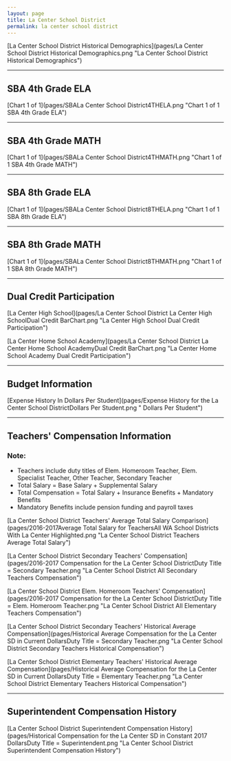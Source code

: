 ```yaml
---
layout: page
title: La Center School District
permalink: la center school district
---
```



[La Center School District Historical Demographics](pages/La Center School District Historical Demographics.png "La Center School District Historical Demographics")

___

## SBA 4th Grade ELA

[Chart 1 of 1](pages/SBALa Center School District4THELA.png "Chart 1 of 1 SBA 4th Grade ELA")


___

## SBA 4th Grade MATH

[Chart 1 of 1](pages/SBALa Center School District4THMATH.png "Chart 1 of 1 SBA 4th Grade MATH")


___

## SBA 8th Grade ELA

[Chart 1 of 1](pages/SBALa Center School District8THELA.png "Chart 1 of 1 SBA 8th Grade ELA")


___

## SBA 8th Grade MATH

[Chart 1 of 1](pages/SBALa Center School District8THMATH.png "Chart 1 of 1 SBA 8th Grade MATH")


___

## Dual Credit Participation

[La Center High School](pages/La Center School District La Center High SchoolDual Credit BarChart.png "La Center High School Dual Credit Participation")

[La Center Home School Academy](pages/La Center School District La Center Home School AcademyDual Credit BarChart.png "La Center Home School Academy Dual Credit Participation")


___

## Budget Information

[Expense History In Dollars Per Student](pages/Expense History for the La Center School DistrictDollars Per Student.png " Dollars Per Student")


___

## Teachers' Compensation Information
### Note:
- Teachers include duty titles of Elem. Homeroom Teacher, Elem. Specialist Teacher, Other Teacher, Secondary Teacher
- Total Salary = Base Salary + Supplemental Salary
- Total Compensation = Total Salary + Insurance Benefits + Mandatory Benefits
- Mandatory Benefits include pension funding and payroll taxes

[La Center School District Teachers' Average Total Salary Comparison](pages/2016-2017Average Total Salary for TeachersAll WA School Districts With La Center Highlighted.png "La Center School District Teachers Average Total Salary")

[La Center School District Secondary Teachers' Compensation](pages/2016-2017 Compensation for the La Center School DistrictDuty Title = Secondary Teacher.png "La Center School District All Secondary Teachers Compensation")

[La Center School District Elem. Homeroom Teachers' Compensation](pages/2016-2017 Compensation for the La Center School DistrictDuty Title = Elem. Homeroom Teacher.png "La Center School District All Elementary Teachers Compensation")

[La Center School District Secondary Teachers' Historical Average Compensation](pages/Historical Average Compensation for the La Center SD in Current DollarsDuty Title = Secondary Teacher.png "La Center School District Secondary Teachers Historical Compensation")

[La Center School District Elementary Teachers' Historical Average Compensation](pages/Historical Average Compensation for the La Center SD in Current DollarsDuty Title = Elementary Teacher.png "La Center School District Elementary Teachers Historical Compensation")


___

## Superintendent Compensation History

[La Center School District Superintendent Compensation History](pages/Historical Compensation for the La Center SD in Constant 2017 DollarsDuty Title = Superintendent.png "La Center School District Superintendent Compensation History")

